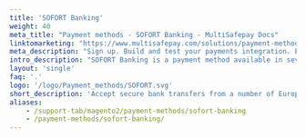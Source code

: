 ```yaml
---
title: 'SOFORT Banking'
weight: 40
meta_title: "Payment methods - SOFORT Banking - MultiSafepay Docs"
linktomarketing: "https://www.multisafepay.com/solutions/payment-methods/sofort"
meta_description: "Sign up. Build and test your payments integration. Explore our products and services. Use our API Reference, SDKs, and wrappers. Get support."
intro_description: "SOFORT Banking is a payment method available in several European countries, and particularly popular in Germany. It integrates directly with the customer's bank like a direct bank transfer. The customer verifies the payment, which reduces the risks associated with traditional transfers."
layout: 'single'
faq: '.'
logo: '/logo/Payment_methods/SOFORT.svg' 
short_description: 'Accept secure bank transfers from a number of European countries.'
aliases:
    - /support-tab/magento2/payment-methods/sofort-banking
    - /payment-methods/sofort-banking/
---
```

